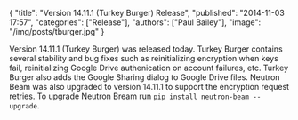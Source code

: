 {
  "title": "Version 14.11.1 (Turkey Burger) Release",
  "published": "2014-11-03 17:57",
  "categories": ["Release"],
  "authors": ["Paul Bailey"],
  "image": "/img/posts/tburger.jpg"
}

Version 14.11.1 (Turkey Burger) was released today. Turkey Burger contains several stability and bug fixes such as reinitializing encryption when keys fail, reinitializing Google Drive authenication on account failures, etc. Turkey Burger also adds the Google Sharing dialog to Google Drive files. Neutron Beam was also upgraded to version 14.11.1 to support the encryption request retries. To upgrade Neutron Bream run `pip install neutron-beam --upgrade`.